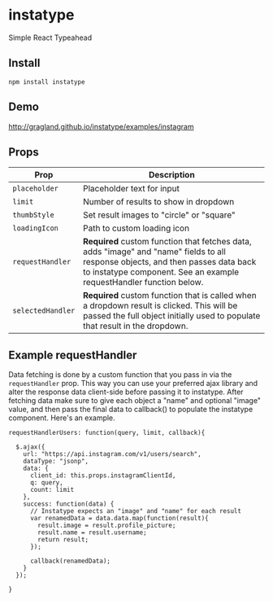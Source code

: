 # instatype
Simple React Typeahead

## Install
`npm install instatype`

## Demo
<a href="http://gragland.github.io/instatype/examples/instagram">http://gragland.github.io/instatype/examples/instagram</a>

## Props

Prop                       |    Description
---------------------------|----------------
`placeholder`              | Placeholder text for input
`limit`                    | Number of results to show in dropdown
`thumbStyle`               | Set result images to "circle" or "square"
`loadingIcon`              | Path to custom loading icon
`requestHandler`           | <b>Required</b> custom function that fetches data, adds "image" and "name" fields to all response objects, and then passes data back to instatype component. See an example requestHandler function below.
`selectedHandler`              | <b>Required</b> custom function that is called when a dropdown result is clicked. This will be passed the full object initially used to populate that result in the dropdown.

## Example requestHandler
Data fetching is done by a custom function that you pass in via the `requestHandler` prop. This way you can use your preferred ajax library and alter the response data client-side before passing it to instatype. After fetching data make sure to give each object a "name" and optional "image" value, and then pass the final data to callback() to populate the instatype component. Here's an example.

```
requestHandlerUsers: function(query, limit, callback){

  $.ajax({
    url: "https://api.instagram.com/v1/users/search",
    dataType: "jsonp",
    data: {
      client_id: this.props.instagramClientId,
      q: query,
      count: limit
    },
    success: function(data) {
      // Instatype expects an "image" and "name" for each result
      var renamedData = data.data.map(function(result){
        result.image = result.profile_picture;
        result.name = result.username;
        return result;
      });
      
      callback(renamedData);
    }
  });

}
```
